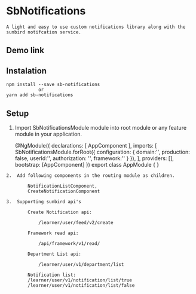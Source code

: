 # SbNotifications

    A light and easy to use custom notifications library along with the sunbird notifcation service.

## Demo link

## Instalation

    npm install --save sb-notifications
                or
    yarn add sb-notifications

## Setup 

   1. Import SbNotificationsModule module into root module or any feature module in your application.

        @NgModule({
            declarations: [
                AppComponent
            ],
            imports: [
                SbNotificationsModule.forRoot({
                    configuration: {
                            domain:'',
                            production: false,
                            userId:'',
                            authorization: '',
                            framework:''
                    }
                }),
        ],
        providers: [],
        bootstrap: [AppComponent]
        })
        export class AppModule { }

    2.  Add following components in the routing module as children.

            NotificationListComponent,
            CreateNotificationComponent
            
    3.  Supporting sunbird api's

            Create Notification api:

                /learner/user/feed/v2/create
                
            Framework read api:

                /api/framework/v1/read/
            
            Department List api:

                /learner/user/v1/department/list

            Notification list: 
            /learner/user/v1/notification/list/true
            /learner/user/v1/notification/list/false
            


